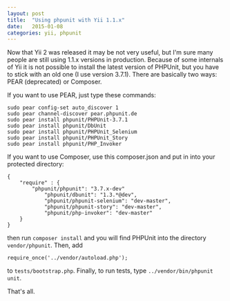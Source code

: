 ```yaml
---
layout: post
title:  "Using phpunit with Yii 1.1.x"
date:   2015-01-08
categories: yii, phpunit
---
```


Now that Yii 2 was released it may be not very useful, but I'm sure many people
are still using 1.1.x versions in production. Because of some internals of Yii
it is not possible to install the latest version of PHPUnit, but you have to
stick with an old one (I use version 3.7.1). There are basically two ways: PEAR (deprecated) or
Composer.

If you want to use PEAR, just type these commands:

```
sudo pear config-set auto_discover 1
sudo pear channel-discover pear.phpunit.de
sudo pear install phpunit/PHPUnit-3.7.1
sudo pear install phpunit/DbUnit
sudo pear install phpunit/PHPUnit_Selenium
sudo pear install phpunit/PHPUnit_Story
sudo pear install phpunit/PHP_Invoker
```

If you want to use Composer, use this composer.json and put in into your
protected directory:

```
{                                                                                                                                        
    "require" : {
        "phpunit/phpunit": "3.7.x-dev"
            "phpunit/dbunit": "1.3.*@dev",
            "phpunit/phpunit-selenium": "dev-master",
            "phpunit/phpunit-story": "dev-master",
            "phpunit/php-invoker": "dev-master"
    }
}
```

then run `composer install` and you will find PHPUnit into the directory
`vendor/phpunit`. Then, add

```
require_once('../vendor/autoload.php');
```

to `tests/bootstrap.php`. Finally, to run tests, type `../vendor/bin/phpunit
unit`.

That's all.
